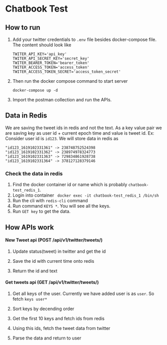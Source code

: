 # Chatbook Test
## How to run
1. Add your twitter credentials to `.env` file besides docker-compose file.
   The content should look like
   ```
   TWITER_API_KEY='api_key'
   TWITER_API_SECRET_KEY='secret_key'
   TWITER_BEARER_TOKEN='bearer_token'
   TWITER_ACCESS_TOKEN='access_token'
   TWITER_ACCESS_TOKEN_SECRET='access_token_secret'
   ```

2. Then run the docker compose command to start server
    ```
    docker-compose up -d
    ```

3. Import the postman collection and run the APIs.


## Data in Redis
We are saving the tweet ids in redis and not the text.
As a key value pair we are saving key as user id + current epoch time and value is tweet id.
Ex: 
Consider user id is `id123`. We will store data in redis as

```
"id123_1619102331361" -> 238748752524398
"id123_1619102331362" -> 238974978324773
"id123_1619102331363" -> 729834861928738
"id123_1619102331364" -> 378127128379146
```
### Check the data in redis
1. Find the docker container id or name which is probably `chatbook-test_redis_1`.
2. Login into container ` docker exec -it chatbook-test_redis_1 /bin/sh`
3. Run the cli with `redis-cli` command
4. Run command `KEYS *`. You will see all the keys.
5. Run `GET key` to get the data.

## How APIs work
#### New Tweet api (POST /api/v1/twitter/tweets/)
1. Update status(tweet) in twitter and get the id

2. Save the id with current time onto redis

3. Return the id and text

#### Get tweets api (GET /api/v1/twitter/tweets/)
1. Get all keys of the user. Currently we have added user is as `user`.
   So fetch `keys user*`

2. Sort keys by decending order

3. Get the first 10 keys and fetch ids from redis

4. Using this ids, fetch the tweet data from twitter

5. Parse the data and return to user
